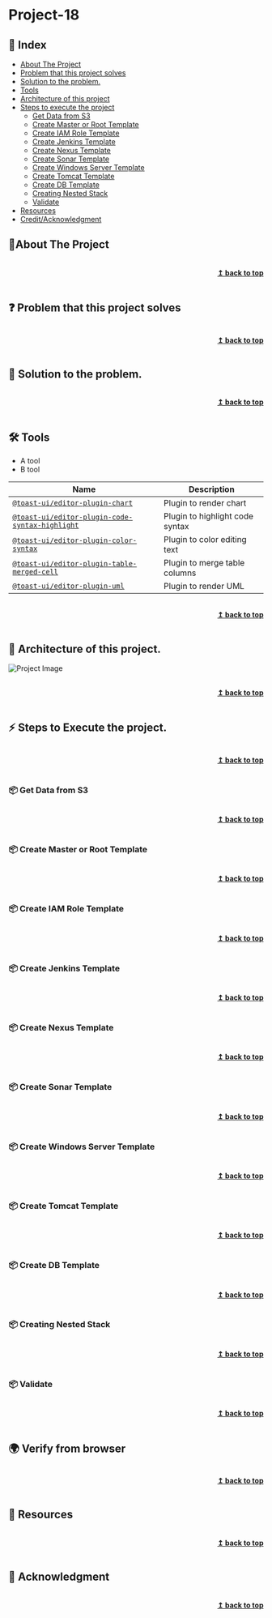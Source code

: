
# Project-18
## :ledger: Index

- [About The Project](#beginner-about-the-project)
- [Problem that this project solves ](#question-problem-that-this-project-solves)
- [Solution to the problem.](#key-solution-to-the-problem)
- [Tools](#hammer_and_wrench-Tools)
- [Architecture of this project](#house-architecture-of-this-project)
- [Steps to execute the project](#zap-steps-to-execute-the-project)
  - [Get Data from S3](#package-get-data-from-s3)
  - [Create Master or Root Template](#package-create-master-or-root-template)
  - [Create IAM Role Template](#package-create-iam-role-template)
  - [Create Jenkins Template](#package-create-jenkins-template)
  - [Create Nexus Template](#package-create-nexus-template)
  - [Create Sonar Template](#package-create-sonar-template)
  - [Create Windows Server Template](#package-create-windows-server-template)
  - [Create Tomcat Template](#package-create-tomcat-template)
  - [Create DB Template](#package-create-db-template)
  - [Creating Nested Stack](#package-creating-nested-stack)
  - [Validate](#package-validate)
- [Resources](#page_facing_up-resources)
- [Credit/Acknowledgment](#star2-creditacknowledgment)


## :beginner:About The Project

<br/>
<div align="right">
    <b><a href="#Project-18">↥ back to top</a></b>
</div>
<br/>

## :question: Problem that this project solves 

<br/>
<div align="right">
    <b><a href="#Project-18">↥ back to top</a></b>
</div>
<br/>

## :key: Solution to the problem.

<br/>
<div align="right">
    <b><a href="#Project-18">↥ back to top</a></b>
</div>
<br/>

## :hammer_and_wrench: Tools
- A tool
- B tool

| Name | Description |
| --- | --- |
| [`@toast-ui/editor-plugin-chart`](https://github.com/nhn/tui.editor/tree/master/plugins/chart) | Plugin to render chart |
| [`@toast-ui/editor-plugin-code-syntax-highlight`](https://github.com/nhn/tui.editor/tree/master/plugins/code-syntax-highlight) | Plugin to highlight code syntax |
| [`@toast-ui/editor-plugin-color-syntax`](https://github.com/nhn/tui.editor/tree/master/plugins/color-syntax) | Plugin to color editing text |
| [`@toast-ui/editor-plugin-table-merged-cell`](https://github.com/nhn/tui.editor/tree/master/plugins/table-merged-cell) | Plugin to merge table columns |
| [`@toast-ui/editor-plugin-uml`](https://github.com/nhn/tui.editor/tree/master/plugins/uml) | Plugin to render UML 

<br/>
<div align="right">
    <b><a href="#Project-18">↥ back to top</a></b>
</div>
<br/>


## :beginner: Architecture of this project.

![Project Image](project-image-url)

<br/>
<div align="right">
    <b><a href="#Project-18">↥ back to top</a></b>
</div>
<br/>

## :zap: Steps to Execute the project. 

<br/>
<div align="right">
    <b><a href="#Project-18">↥ back to top</a></b>
</div>
<br/>




### :package: Get Data from S3


<br/>
<div align="right">
    <b><a href="#Project-18">↥ back to top</a></b>
</div>
<br/>


### :package: Create Master or Root Template

<br/>
<div align="right">
    <b><a href="#Project-18">↥ back to top</a></b>
</div>
<br/>


### :package: Create IAM Role Template

<br/>
<div align="right">
    <b><a href="#Project-18">↥ back to top</a></b>
</div>
<br/>


### :package: Create Jenkins Template

<br/>
<div align="right">
    <b><a href="#Project-18">↥ back to top</a></b>
</div>
<br/>
 
### :package: Create Nexus Template

<br/>
<div align="right">
    <b><a href="#Project-18">↥ back to top</a></b>
</div>
<br/>

### :package: Create Sonar Template

<br/>
<div align="right">
    <b><a href="#Project-18">↥ back to top</a></b>
</div>
<br/>

### :package: Create Windows Server Template

<br/>
<div align="right">
    <b><a href="#Project-18">↥ back to top</a></b>
</div>
<br/>

### :package: Create Tomcat Template

<br/>
<div align="right">
    <b><a href="#Project-18">↥ back to top</a></b>
</div>
<br/>

### :package: Create DB Template

<br/>
<div align="right">
    <b><a href="#Project-18">↥ back to top</a></b>
</div>
<br/>

### :package: Creating Nested Stack
<br/>
<div align="right">
    <b><a href="#Project-18">↥ back to top</a></b>
</div>
<br/>

### :package: Validate

<br/>
<div align="right">
    <b><a href="#Project-18">↥ back to top</a></b>
</div>
<br/>

## :earth_africa: Verify from browser

<br/>
<div align="right">
    <b><a href="#Project-18">↥ back to top</a></b>
</div>
<br/>


## :page_facing_up: Resources

<br/>
<div align="right">
    <b><a href="#Project-18">↥ back to top</a></b>
</div>
<br/>


## :star2: Acknowledgment


<br/>
<div align="right">
    <b><a href="#Project-18">↥ back to top</a></b>
</div>
<br/>

